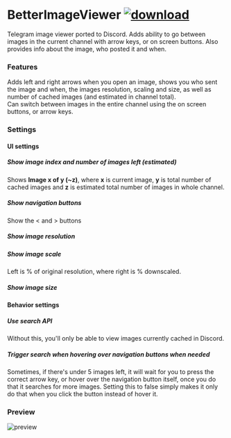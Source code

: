 # BetterImageViewer [![download](https://i.imgur.com/OAHgjZu.png)](https://1lighty.github.io/BetterDiscordStuff/?plugin=BetterImageViewer&dl=1 "BetterImageViewer")
Telegram image viewer ported to Discord. Adds ability to go between images in the current channel with arrow keys, or on screen buttons. Also provides info about the image, who posted it and when.
### Features
Adds left and right arrows when you open an image, shows you who sent the image and when, the images resolution, scaling and size, as well as number of cached images (and estimated in channel total).  
Can switch between images in the entire channel using the on screen buttons, or arrow keys.
### Settings
#### UI settings
##### Show image index and number of images left (estimated)
Shows **Image x of y (~z)**, where **x** is current image, **y** is total number of cached images and **z** is estimated total number of images in whole channel.
##### Show navigation buttons
Show the < and > buttons
##### Show image resolution
##### Show image scale
Left is % of original resolution, where right is % downscaled.
##### Show image size
#### Behavior settings
##### Use search API
Without this, you'll only be able to view images currently cached in Discord.
##### Trigger search when hovering over navigation buttons when needed
Sometimes, if there's under 5 images left, it will wait for you to press the correct arrow key, or hover over the navigation button itself, once you do that it searches for more images. Setting this to false simply makes it only do that when you click the button instead of hover it.
### Preview
![preview](https://i.imgur.com/oSSWG9u.png)
